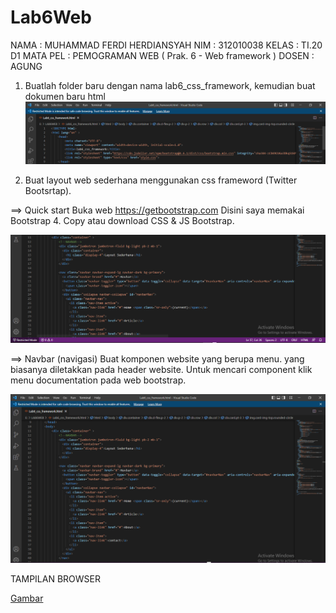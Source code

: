 # Lab6Web

NAMA    : MUHAMMAD FERDI HERDIANSYAH
NIM     : 312010038
KELAS   : TI.20 D1
MATA PEL : PEMOGRAMAN WEB ( Prak. 6 - Web framework )
DOSEN   : AGUNG

1. Buatlah folder baru dengan nama lab6_css_framework, kemudian buat dokumen baru html
![Gambar](PB1.PNG)

2. Buat layout web sederhana menggunakan css frameword (Twitter Bootsrtap).

==> Quick start Buka web https://getbootstrap.com Disini saya memakai Bootstrap 4. Copy atau download CSS & JS Bootstrap.


![Gambar](PB2.PNG)

==> Navbar (navigasi) Buat komponen website yang berupa menu. yang biasanya diletakkan pada header website. Untuk mencari component klik menu documentation pada web bootstrap.

![Gambar](PB2.1.PNG)

TAMPILAN BROWSER

[Gambar](PD5.PNG)

